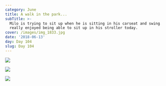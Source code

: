 ```yaml
---
category: June
title: A walk in the park...
subTitle: >-
  Milo is trying to sit up when he is sitting in his carseat and swing. He
  really enjoyed being able to sit up in his stroller today.  
cover: /images/img_1833.jpg
date: '2018-06-13'
day: Day 104
slug: Day 104
---
```

![](/images/img_1833.jpg)

![](/images/img_20180613_131813.jpg)

![](/images/img_20180613_153248.jpg)
